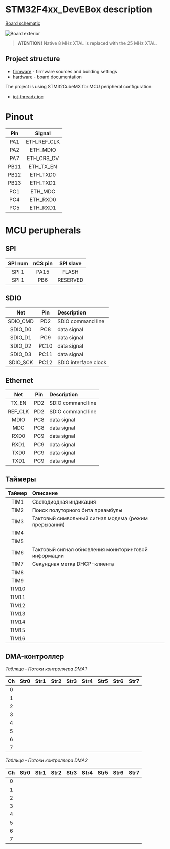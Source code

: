 ﻿# STM32F4xx_DevEBox description

[Board schematic](hardware/STM32F4xx_DevEBox_Schematics.pdf)

![Board exterior](doc/STM32F4xx_DevEBox.jpg)

> **ATENTION!** Native 8 MHz XTAL is replaced with the 25 MHz XTAL.

## Project structure

- [firmware](firmware) - firmware sources and building settings
- [hardware](hardware) - board documentation

The project is using STM32CubeMX for MCU peripheral configuration:
- [iot-threadx.ioc](firmware/iot-threadx.ioc)


# Pinout

|  Pin |    Signal   |
|:----:|:-----------:|
|  PA1 | ETH_REF_CLK |
|  PA2 |   ETH_MDIO  |
|  PA7 |  ETH_CRS_DV |
| PB11 |  ETH_TX_EN  |
| PB12 |   ETH_TXD0  |
| PB13 |   ETH_TXD1  |
|  PC1 |   ETH_MDC   |
|  PC4 |   ETH_RXD0  |
|  PC5 |   ETH_RXD1  |

# MCU perupherals

## SPI

|  SPI num  |    nCS pin   |    SPI slave    |
|:---------:|:------------:|:---------------:|
|   SPI 1   |     PA15     |      FLASH      |
|   SPI 1   |      PB6     |    RESERVED     |


## SDIO

|    Net    |  Pin | Description            |
|:---------:|:----:|:-----------------------|
|  SDIO_CMD |  PD2 | SDIO command line      |
|   SDIO_D0 |  PC8 | data signal            |
|   SDIO_D1 |  PC9 | data signal            |
|   SDIO_D2 | PC10 | data signal            |
|   SDIO_D3 | PC11 | data signal            |
|  SDIO_SCK | PC12 | SDIO interface clock   |
 

## Ethernet

|    Net   |  Pin | Description            |
|:--------:|:----:|:-----------------------|
|  TX_EN   |  PD2 | SDIO command line      |
|  REF_CLK |  PD2 | SDIO command line      |
|    MDIO  |  PC8 | data signal            |
|     MDC  |  PC8 | data signal            |
|   RXD0   |  PC9 | data signal            |
|   RXD1   |  PC9 | data signal            |
|   TXD0   |  PC9 | data signal            |
|   TXD1   |  PC9 | data signal            |


## Таймеры

| Таймер | Описание                                                           |
|:------:|:-------------------------------------------------------------------|
|  TIM1  | Светодиодная индикация                                             |
|  TIM2  | Поиск полуторного бита преамбулы                                   |
|  TIM3  | Тактовый символьный сигнал модема (режим прерываний)               |
|  TIM4  |                                                                    |
|  TIM5  |                                                                    |
|  TIM6  | Тактовый сигнал обновления мониторинговой информации               |
|  TIM7  | Секундная метка DHCP-клиента                                       |
|  TIM8  |                                                                    |
|  TIM9  |                                                                    |
| TIM10  |                                                                    |
| TIM11  |                                                                    |
| TIM12  |                                                                    |
| TIM13  |                                                                    |
| TIM14  |                                                                    |
| TIM15  |                                                                    |
| TIM16  |                                                                    |


## DMA-контроллер

*Таблица - Потоки контроллера DMA1*

|  Ch |  Str0  |  Str1  |  Str2  |  Str3  |  Str4  |  Str5  |  Str6  |  Str7  |
|:---:|:------:|:------:|:------:|:------:|:------:|:------:|:------:|:------:|
|  0  |        |        |        |        |        |        |        |        |
|  1  |        |        |        |        |        |        |        |        |
|  2  |        |        |        |        |        |        |        |        |
|  3  |        |        |        |        |        |        |        |        |
|  4  |        |        |        |        |        |        |        |        |
|  5  |        |        |        |        |        |        |        |        |
|  6  |        |        |        |        |        |        |        |        |
|  7  |        |        |        |        |        |        |        |        |

*Таблица - Потоки контроллера DMA2*

|  Ch |  Str0  |  Str1  |  Str2  |  Str3  |  Str4  |  Str5  |  Str6  |  Str7  |
|:---:|:------:|:------:|:------:|:------:|:------:|:------:|:------:|:------:|
|  0  |        |        |        |        |        |        |        |        |
|  1  |        |        |        |        |        |        |        |        |
|  2  |        |        |        |        |        |        |        |        |
|  3  |        |        |        |        |        |        |        |        |
|  4  |        |        |        |        |        |        |        |        |
|  5  |        |        |        |        |        |        |        |        |
|  6  |        |        |        |        |        |        |        |        |
|  7  |        |        |        |        |        |        |        |        |
